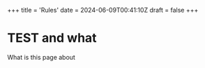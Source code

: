 +++
title = 'Rules'
date = 2024-06-09T00:41:10Z
draft = false
+++

# TEST and what

What is this page about